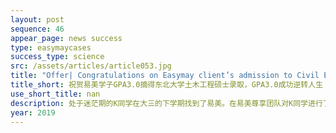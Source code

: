 ```yaml
---
layout: post
sequence: 46
appear_page: news success 
type: easymaycases
success_type: science
src: /assets/articles/article053.jpg
title: "Offer| Congratulations on Easymay client’s admission to Civil Engineering at Northeastern University. A counterattack with GPA 3.0"
title_short: 祝贺易美学子GPA3.0摘得东北大学土木工程硕士录取，GPA3.0成功逆转人生
use_short_title: nan
description: 处于迷茫期的K同学在大三的下学期找到了易美。在易美尊享团队对K同学进行了初次评估后发现，K同学的专业课成绩并不差，在结构设计与分析课程上有着自己独到的见解，并且在物理学课程上也有一定的研究成果产出。前佐治亚理工大学招生办成员杰西卡女士给K同学多方面分析了土木工程的专业发展以及就业趋势。在对自我能力以及现阶段学习进程进行了深层次梳理后，K同学决定坚定自己最初的选择，继续攻读土木工程专业。
year: 2019
---
```



